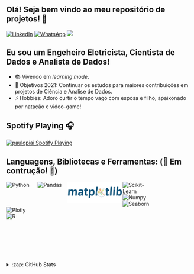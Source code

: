 ## Olá! Seja bem vindo ao meu repositório de projetos! 👋

[![LinkedIn][linkedin-shield]][linkedin-url]
[![WhatsApp][whatsapp-shield]][whatsapp-url]
<a href="mailto:unieppiai@gmail.com?subject=Vindo%20do%20Github"><img src="https://img.shields.io/badge/gmail-%23D14836.svg?&style=for-the-badge&logo=gmail&logoColor=white" /></a>


## Eu sou um Engeheiro Eletricista, Cientista de Dados e Analista de Dados!

- 📚 Vivendo em <em>learning mode</em>.
- 🥅 Objetivos 2021: Continuar os estudos para maiores contribuições em projetos de Ciência e Analise de Dados.
- ⚡ Hobbies: Adoro curtir o tempo vago com esposa e filho, apaixonado por natação e video-game!


## Spotify Playing 🎧

[<img src="https://now-playing-codestackr.vercel.app/api/spotify-playing" alt="paulopiai Spotify Playing" width="350" />](https://open.spotify.com/user/paulopiai?si=DbkPgMh9QgSUWfPorQOobw&utm_source=native-share-menu&dl_branch=1)


## Languagens, Bibliotecas e Ferramentas: (🔨 Em contrução! 🔨)<br>

<img align="left" alt="Python" width="85px" src="https://apexensino.com.br/wp-content/uploads/2019/01/python.png"/>
<img align="left" alt="Pandas" width="80px" src="https://i.postimg.cc/wvYjbKwj/pandas-logo.png" />
<img align="left" alt="Matplotlib" width="150px" src="https://raw.githubusercontent.com/jmv74211/matplotlib/master/images/matplotlib_logo.png" />
<img align="left" alt="Scikit-Learn" width="90px" src="https://upload.wikimedia.org/wikipedia/commons/thumb/0/05/Scikit_learn_logo_small.svg/1280px-Scikit_learn_logo_small.svg.png" />
<img align="left" alt="Numpy" width="175px" src="https://encrypted-tbn0.gstatic.com/images?q=tbn:ANd9GcRvr0kYCmqg-rel951vTDzxFO1AGNqWuRdivay0YTm24puJHicWgiLs1s0jQOKjnRRGsXw&usqp=CAU" />
<img align="left" alt="Seaborn" width="75px" src="https://i.postimg.cc/2898NL0J/seaborn-logo.png" />
<img align="left" alt="Plotly" width="200px" src="https://upload.wikimedia.org/wikipedia/commons/3/37/Plotly-logo-01-square.png" />
<br>
<br>
<br>
<br>
<br>

<img align="left" alt="R" width="85px" src="https://upload.wikimedia.org/wikipedia/commons/thumb/1/1b/R_logo.svg/1280px-R_logo.svg.png"/>




<!-- Github status 
<img align="left" src="https://img.shields.io/badge/Python-14354C?style=for-the-badge&logo=python&logoColor=white"/>
<img align="left" src="https://img.shields.io/badge/R-276DC3?style=for-the-badge&logo=r&logoColor=white"/>
<img align="left" src="https://img.shields.io/badge/C-00599C?style=for-the-badge&logo=c&logoColor=white"/>
<img align="left" src="https://img.shields.io/badge/C%2B%2B-00599C?style=for-the-badge&logo=c%2B%2B&logoColor=white"/>
<img align="left" src="https://img.shields.io/badge/Ubuntu-E95420?style=for-the-badge&logo=ubuntu&logoColor=white"/>
<img align="left" src="https://img.shields.io/badge/Microsoft_Office-D83B01?style=for-the-badge&logo=microsoft-office&logoColor=white"/>
<br><br>


<img align="left" alt="Apache Spark" width="70px" src="https://i.postimg.cc/9FQFkYYZ/spark-logo.png" />
<img align="left" alt="SQL" width="50px" src="https://www.freeiconspng.com/uploads/sql-server-icon-png-29.png" />
<img align="left" alt="Microsoft Azure Machine Learning" width="50px" src="https://ms-toolsai.gallerycdn.vsassets.io/extensions/ms-toolsai/vscode-ai/0.5.1/1556575437282/Microsoft.VisualStudio.Services.Icons.Default" />
-->


<br><br>
<br><br>
<br><br>

<!-- Github status -->
<details>
  <summary>:zap: GitHub Stats</summary>

  [![Anurag's GitHub stats](https://github-readme-stats.vercel.app/api?username=paulopiai)](https://github.com/paulopiai/github-readme-stats)

</details>


<!-- MARKDOWN LINKS & IMAGES -->
<!-- https://github.com/alexandresanlim/Badges4-README.md-Profile -->
[linkedin-shield]: https://img.shields.io/badge/LinkedIn-0077B5?style=for-the-badge&logo=linkedin&logoColor=white
[linkedin-url]: https://www.linkedin.com/in/paulopiai/

[whatsapp-shield]: https://img.shields.io/badge/WhatsApp-25D366?style=for-the-badge&logo=whatsapp&logoColor=white
[whatsapp-url]: https://api.whatsapp.com/send?phone=5511973763378
